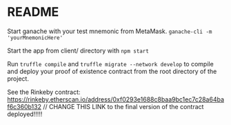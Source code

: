 # README

Start ganache with your test mnemonic from MetaMask. `ganache-cli -m 'yourMnemonicHere' `

Start the app from client/ directory with `npm start`

Run `truffle compile` and `truffle migrate --network develop` to compile and deploy your proof of existence contract from the root directory of the project. 

See the Rinkeby contract: https://rinkeby.etherscan.io/address/0xf0293e1688c8baa9bc1ec7c28a64baf6c360b132  // CHANGE THIS LINK to the final version of the contract deployed!!!!!






